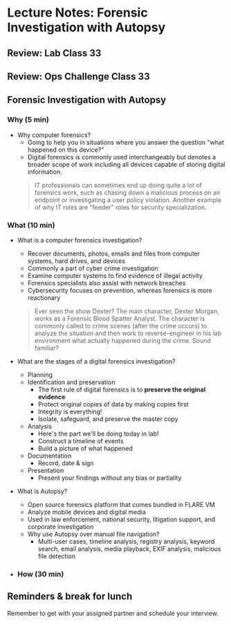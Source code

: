 # Lecture Notes: Forensic Investigation with Autopsy

## Review: Lab Class 33

## Review: Ops Challenge Class 33

## Forensic Investigation with Autopsy

### Why (5 min)

- Why computer forensics?
  - Going to help you in situations where you answer the question "what happened on this device?"
  - Digital forensics is commonly used interchangeably but denotes a broader scope of work including all devices capable of storing digital information.
  > IT professionals can sometimes end up doing quite a lot of forensics work, such as chasing down a malicious process on an endpoint or investigating a user policy violation. Another example of why IT roles are "feeder" roles for security specialization.

### What (10 min)

- What is a computer forensics investigation?
  - Recover documents, photos, emails and files from computer systems, hard drives, and devices
  - Commonly a part of cyber crime investigation
  - Examine computer systems to find evidence of illegal activity
  - Forensics specialists also assist with network breaches
  - Cybersecurity focuses on prevention, whereas forensics is more reactionary
  > Ever seen the show Dexter? The main character, Dexter Morgan, works as a Forensic Blood Spatter Analyst. The character is commonly called to crime scenes (after the crime occurs) to analyze the situation and then work to reverse-engineer in his lab environment what actually happened during the crime. Sound familiar?
- What are the stages of a digital forensics investigation?
  - Planning
  - Identification and preservation
    - The first rule of digital forensics is to **preserve the original evidence**
    - Protect original copies of data by making copies first
    - Integrity is everything!
    - Isolate, safeguard, and preserve the master copy
  - Analysis
    - Here's the part we'll be doing today in lab!
    - Construct a timeline of events
    - Build a picture of what happened
  - Documentation
    - Record, date & sign
  - Presentation
    - Present your findings without any bias or partiality
- What is Autopsy?
  - Open source forensics platform that comes bundled in FLARE VM
  - Analyze mobile devices and digital media
  - Used in law enforcement, national security, litigation support, and corporate investigation
  - Why use Autopsy over manual file navigation?
    - Multi-user cases, timeline analysis, registry analysis, keyword search, email analysis, media playback, EXIF analysis, malicious file detection

- ### How (30 min)


## Reminders & break for lunch

Remember to get with your assigned partner and schedule your interview.
